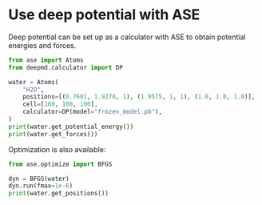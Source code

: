 # Use deep potential with ASE

Deep potential can be set up as a calculator with ASE to obtain potential energies and forces.

```python
from ase import Atoms
from deepmd.calculator import DP

water = Atoms(
    "H2O",
    positions=[(0.7601, 1.9270, 1), (1.9575, 1, 1), (1.0, 1.0, 1.0)],
    cell=[100, 100, 100],
    calculator=DP(model="frozen_model.pb"),
)
print(water.get_potential_energy())
print(water.get_forces())
```

Optimization is also available:

```python
from ase.optimize import BFGS

dyn = BFGS(water)
dyn.run(fmax=1e-6)
print(water.get_positions())
```
